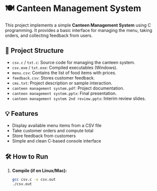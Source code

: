 # 🍽️ Canteen Management System

This project implements a simple **Canteen Management System** using C programming. It provides a basic interface for managing the menu, taking orders, and collecting feedback from users.

## 📂 Project Structure

- `csv.c` / `txt.c`: Source code for managing the canteen system.
- `csv.exe` / `txt.exe`: Compiled executables (Windows).
- `menu.csv`: Contains the list of food items with prices.
- `feedback.csv`: Stores customer feedback.
- `cms.txt`: Project description or sample interaction.
- `canteen management system.pdf`: Project documentation.
- `canteen management system.pptx`: Final presentation.
- `canteen management system 2nd review.pptx`: Interim review slides.

## 💡 Features

- Display available menu items from a CSV file
- Take customer orders and compute total
- Store feedback from customers
- Simple and clean C-based console interface

## 🛠️ How to Run

1. **Compile (if on Linux/Mac):**
   ```bash
   gcc csv.c -o csv.out
   ./csv.out
